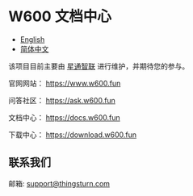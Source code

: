 # W600 文档中心 

* [English](en/SUMMARY.md)
* [简体中文](zh/SUMMARY.md)

该项目目前主要由 [星通智联](https://www.thingsturn.com) 进行维护，并期待您的参与。

官网网站： https://www.w600.fun

问答社区： https://ask.w600.fun

文档中心： https://docs.w600.fun

下载中心： https://download.w600.fun

## 联系我们

邮箱: support@thingsturn.com
